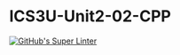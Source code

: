 # ICS3U-Unit2-02-CPP

[![GitHub's Super Linter](https://github.com/trent-hodgins-01/ICS3U-Unit2-02-CPP/workflows/GitHub's%20Super%20Linter/badge.svg)](https://github.com/trent-hodgins-01/ICS3U-Unit2-02-CPP/actions)
